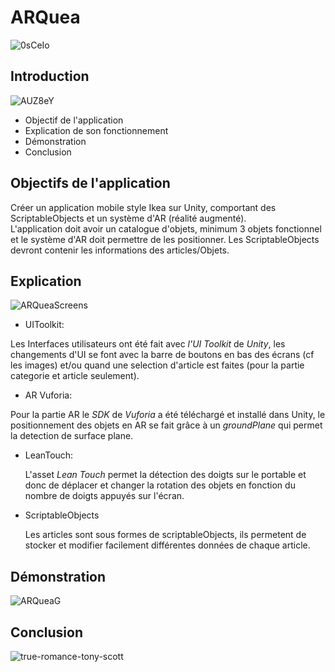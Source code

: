 # **ARQuea**

![0sCeIo](https://github.com/user-attachments/assets/a20bd9b7-8563-49d5-a8cb-f4ae262beca0)

## **Introduction**

![AUZ8eY](https://github.com/user-attachments/assets/9ecc48ac-047d-4f75-b48d-d055a47fc093)

- Objectif de l'application
- Explication de son fonctionnement
- Démonstration
- Conclusion

## **Objectifs de l'application**

Créer un application mobile style Ikea sur Unity, comportant des ScriptableObjects et un système d'AR (réalité augmenté).                  
L'application doit avoir un catalogue d'objets, minimum 3 objets fonctionnel et le système d'AR doit permettre de les positionner.
Les ScriptableObjects devront contenir les informations des articles/Objets.

## **Explication**

![ARQueaScreens](https://github.com/user-attachments/assets/c2d5fdf9-b6bd-428f-a59f-e600611d770b)

 - UIToolkit:

Les Interfaces utilisateurs ont été fait avec _l'UI Toolkit_ de _Unity_, les changements d'UI se font avec la barre de boutons en bas des écrans (cf les images) et/ou quand une selection d'article est faites (pour la partie categorie et article seulement).

- AR Vuforia:

Pour la partie AR le _SDK_ de _Vuforia_ a été téléchargé et installé dans Unity, le positionnement des objets en AR se fait grâce à un _groundPlane_ qui permet la detection de surface plane.

- LeanTouch:

  L'asset _Lean Touch_ permet la détection des doigts sur le portable et donc de déplacer et changer la rotation des objets en fonction du nombre de doigts appuyés sur l'écran.

- ScriptableObjects

  Les articles sont sous formes de scriptableObjects, ils permetent de stocker et modifier facilement différentes données de chaque article.

## **Démonstration**

![ARQueaG](https://github.com/user-attachments/assets/8f827497-c5da-47bc-b7ad-f3fe484c4898)


## **Conclusion**

![true-romance-tony-scott](https://github.com/user-attachments/assets/6d7612a3-c492-4003-ad20-21d691f44156)
